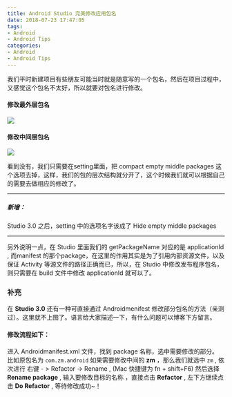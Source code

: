 ```yaml
---
title: Android Studio 完美修改应用包名
date: 2018-07-23 17:47:05
tags:
- Android 
- Android Tips
categories:
- Android 
- Android Tips
---
```


我们平时新建项目有些朋友可能当时就是随意写的一个包名，然后在项目过程中， 又感觉这个包名不太好，所以就要对包名进行修改。

#### 修改最外层包名

![](https://ws1.sinaimg.cn/large/006tNc79ly1ftjy3k8gyzg30yv0rhwpi.gif)

<!--more-->

#### 修改中间层包名

![](https://ws1.sinaimg.cn/large/006tNc79ly1ftjy490rqcg31040putn6.gif)

看到没有，我们只需要在setting里面，把 compact empty middle packages 这个选项去掉，这样，我们的包的层次结构就分开了，这个时候我们就可以根据自己的需要去做相应的修改了。 

------

##### 新增：

Studio 3.0 之后，setting 中的选项名字该成了 Hide empty middle packages 

------
另外说明一点，在 Studio 里面我们的 getPackageName 对应的是 applicationId , 而manifest 的那个package，在这里的作用其实是为了引用内部资源文件，以及保证 Activity 等源文件的路径正确而已，所以，在 Studio 中修改发布程序包名，则只需要在 build 文件中修改 applicationId 就可以了。

### **补充**

在 **Studio 3.0** 还有一种可直接通过 Androidmenifest 修改部分包名的方法（亲测过）。这里就不上图了。语言给大家描述一下，有什么问题可以博客下方留言。

#### 修改流程如下：
进入 Androidmanifest.xml 文件，找到 package 名称，选中需要修改的部分。 
比如原包名为 
`com.zm.android` 
如果需要修改中间的 **zm** ，那么我们就选中 `zm` , 
依次进行 右键 - > Refactor -> Rename , (Mac 快捷键为 fn + shift+F6) 
然后选择 **Rename package** , 输入要修改目标的名称 ，直接点击 **Refactor** , 左下方继续点击 **Do Refactor** , 等待修改成功~！
